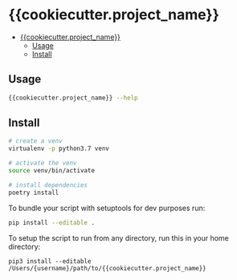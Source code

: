 # {{cookiecutter.project_name}}

- [{{cookiecutter.project_name}}](#cookiecutterprojectname)
  - [Usage](#usage)
  - [Install](#install)

## Usage

```bash
{{cookiecutter.project_name}} --help
```

## Install

```bash
# create a venv
virtualenv -p python3.7 venv

# activate the venv
source venv/bin/activate

# install dependencies
poetry install
```

To bundle your script with setuptools for dev purposes run:

```bash
pip install --editable .
```

To setup the script to run from any directory, run this in your home directory:

```
pip3 install --editable /Users/{username}/path/to/{{cookiecutter.project_name}}
```
